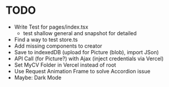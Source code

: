 # TODO

- Write Test for pages/index.tsx
  - test shallow general and snapshot for detailed
- Find a way to test store.ts
- Add missing components to creator
- Save to indexedDB (upload for Picture (blob), import JSon)
- API Call (for Picture?) with Ajax (inject credentials via Vercel)
- Set MyCV Folder in Vercel instead of root
- Use Request Animation Frame to solve Accordion issue
- Maybe: Dark Mode
